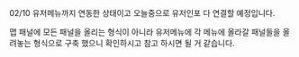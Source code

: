 02/10
유저메뉴까지 연동한 상태이고 오늘중으로 유저인포 다 연결할 예정입니다.

맵 패널에 모든 패널을 올리는 형식이 아니라 유저메뉴에 각 메뉴에 올라갈 패널들을 
올려놓는 형식으로 구축 했으니 확인하시고 참고 하시면 될 거 같습니다.
